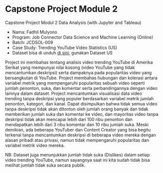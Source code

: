 # Capstone Project Module 2
Capstone Project Modul 2 Data Analysis (with Jupyter and Tableau)

- Nama: Fadhil Mulyono
- Program: Job Connector Data Science and Machine Learning (Online)
- Batch: JCDSOL-009
- Case Study: Trending YouTube Video Statistics (US)
- Dataset bisa di unduh [di sini](https://www.kaggle.com/datasets/datasnaek/youtube-new/), gunakan Dataset US

Project ini membahas tentang analisis video trending YouTube di Amerika Serikat yang mempunyai nilai kosong (video YouTube yang tidak mencantumkan deskripsi) serta dampaknya pada popularitas video yang bersangkutan di YouTube. Project membahas hubungan dan kolerasi antara variabel metrik yang mempengaruhi popularitas sebuah video seperti jumlah penonton, suka, dan komentar serta perbandingannya dengan video lainnya dalam dataset. Project mencantumkan visualisasi data video trending tanpa deskripsi yang populer berdasarkan variabel metrik jumlah penonton, kategori, dan kanal. Dapat disimpulkan bahwa tidak semua video tanpa deskripsi tidak akan ditonton oleh jumlah orang banyak dan tidak memberikan jumlah suka dan komentar ke video, dan mayoritas video tanpa deskripsi tidak akan mencapai lebih dari 100 ribu penonton dan mendapatkan lebih dari 3 ribu komentar dan 10 ribu jumlah suka. Meski demikian, ada beberapa YouTuber dan Content Creator yang bisa begitu terkenal tanpa mencantumkan deskripsi di beberapa video mereka dengan alasan pribadi atau privasi, namun tidak mempengaruhi popularitas dan variabel metrik video mereka.

NB: Dataset juga menunjukkan jumlah tidak suka (Dislikes) dalam setiap video trending YouTube, namun sayangnya saat ini kita sudah tidak bisa melihat jumlah tidak suka secara publik.
